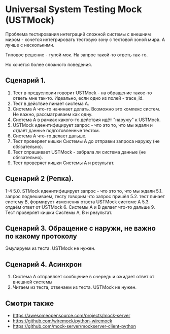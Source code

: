 # Universal System Testing Mock (USTMock)

Проблема тестирования интеграций сложной системы с внешним миром - хочется интегрировать тестовую зону с тестовой зоной мира. А лучше с несколькими.

Типовое решение - тупой мок. На запрос такой-то ответь так-то. 

Но хочется более сложного поведения.

## Сценарий 1.
1. Тест в предусловии говорит USTMock - на обращение такое-то ответь мне так-то. Идеально, если одно из полей - trace_id.
2. Тест в действие пинает система А.
3. Система А что-то начинает делать. Возможно это комлекс систем. Не важно, рассматриваем как одну.
4. Система А в рамках какого-то действия идёт "наружу" к USTMock.
5. USTMock иденитифицирует запрос - что это то, что мы ждали и отдаёт данные подготовленные тестом.
6. Система А что-то делает дальше.
7. Тест проверяет кишки Системы А до отправки запроса наружу (не обязательно). 
8. Тест спрашивает USTMock - забрала ли система данные (не обязательно).
9. Тест проверяет кишки Системы А и результат.

## Сценарий 2 (Репка).
1-4
5.0. STMock иденитифицирует запрос - что это то, что мы ждали
5.1. запрос подвешиваем, тесту говорим что запрос пришёл
5.2. тест пинает систему B, формирует изменения ответа USTMock системе А
5.3. отдаём ответ от USTMock
6. Системы А и B делает что-то дальше
9. Тест проверяет кишки Системы А, B и результат.

## Сценарий 3. Обращение с наружи, не важно по какому протоколу
Эмулируем из теста. USTMock не нужен.

## Сценарий 4. Асинхрон
1. Система А отправляет сообщение в очередь и ожидает ответ от внешней системы
2. Читаем из теста, отвечаем из теста. USTMock не нужен.

## Смотри также
* https://awesomeopensource.com/projects/mock-server
* https://github.com/wiremock/python-wiremock
* https://github.com/mock-server/mockserver-client-python